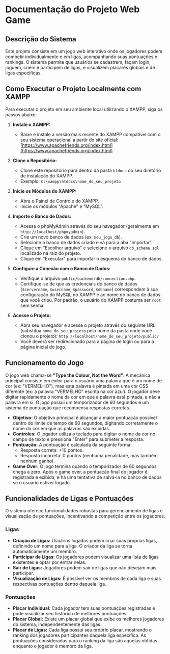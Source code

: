 # Documentação do Projeto Web Game

## Descrição do Sistema

Este projeto consiste em um jogo web interativo onde os jogadores podem competir individualmente e em ligas, acompanhando suas pontuações e rankings. O sistema permite que usuários se cadastrem, façam login, joguem, criem e participem de ligas, e visualizem placares globais e de ligas específicas.

## Como Executar o Projeto Localmente com XAMPP

Para executar o projeto em seu ambiente local utilizando o XAMPP, siga os passos abaixo:

1.  **Instale o XAMPP:**
    *   Baixe e instale a versão mais recente do XAMPP compatível com o seu sistema operacional a partir do site oficial: [https://www.apachefriends.org/index.html](https://www.apachefriends.org/index.html)

2.  **Clone o Repositório:**
    *   Clone este repositório para dentro da pasta `htdocs` do seu diretório de instalação do XAMPP.
    *   Exemplo: `C:\xampp\htdocs\nome_do_seu_projeto`

3.  **Inicie os Módulos do XAMPP:**
    *   Abra o Painel de Controle do XAMPP.
    *   Inicie os módulos "Apache" e "MySQL".

4.  **Importe o Banco de Dados:**
    *   Acesse o phpMyAdmin através do seu navegador (geralmente em `http://localhost/phpmyadmin`).
    *   Crie um novo banco de dados (ex: `meu_jogo_db`).
    *   Selecione o banco de dados criado e vá para a aba "Importar".
    *   Clique em "Escolher arquivo" e selecione o arquivo `db_schema.sql` localizado na raiz do projeto.
    *   Clique em "Executar" para importar o esquema do banco de dados.

5.  **Configure a Conexão com o Banco de Dados:**
    *   Verifique o arquivo `public/backend/db/connection.php`.
    *   Certifique-se de que as credenciais do banco de dados (`$servername`, `$username`, `$password`, `$dbname`) correspondem à sua configuração do MySQL no XAMPP e ao nome do banco de dados que você criou. Por padrão, o usuário do XAMPP costuma ser `root` sem senha.

6.  **Acesse o Projeto:**
    *   Abra seu navegador e acesse o projeto através do seguinte URL (substitua `nome_do_seu_projeto` pelo nome da pasta onde você clonou o projeto):
        `http://localhost/nome_do_seu_projeto/public/`
    *   Você deverá ser redirecionado para a página de login ou para a página inicial do jogo.

## Funcionamento do Jogo

O jogo web chama-se **"Type the Colour, Not the Word"**. A mecânica principal consiste em exibir para o usuário uma palavra que é um nome de cor (ex: "VERMELHO"), mas esta palavra é pintada em uma cor CSS diferente (ex: a palavra "VERMELHO" escrita na cor azul). O jogador deve digitar rapidamente o nome da cor em que a palavra está pintada, e não a palavra em si. O jogo possui um temporizador de 60 segundos e um sistema de pontuação que recompensa respostas corretas.

*   **Objetivo:** O objetivo principal é alcançar a maior pontuação possível dentro do limite de tempo de 60 segundos, digitando corretamente o nome da cor em que as palavras são exibidas.
*   **Controles:** O jogador utiliza o teclado para digitar o nome da cor no campo de texto e pressiona "Enter" para submeter a resposta.
*   **Pontuação:** A pontuação é calculada da seguinte forma:
    *   Resposta correta: +10 pontos.
    *   Resposta incorreta: 0 pontos (nenhuma penalidade, mas também nenhum ganho).
*   **Game Over:** O jogo termina quando o temporizador de 60 segundos chega a zero. Após o game over, a pontuação final do jogador é registrada e exibida, e há uma tentativa de salvá-la no banco de dados se o usuário estiver logado.

## Funcionalidades de Ligas e Pontuações

O sistema oferece funcionalidades robustas para gerenciamento de ligas e visualização de pontuações, incentivando a competição entre os jogadores.

### Ligas

*   **Criação de Ligas:** Usuários logados podem criar suas próprias ligas, definindo um nome para a liga. O criador da liga se torna automaticamente um membro.
*   **Participar de Ligas:** Os jogadores podem visualizar uma lista de ligas existentes e optar por entrar nelas.
*   **Sair de Ligas:** Jogadores podem sair de ligas que não desejam mais participar.
*   **Visualização de Ligas:** É possível ver os membros de cada liga e suas respectivas pontuações dentro daquela liga.

### Pontuações

*   **Placar Individual:** Cada jogador tem suas pontuações registradas e pode visualizar seu histórico de melhores pontuações.
*   **Placar Global:** Existe um placar global que exibe os melhores jogadores do sistema, independentemente das ligas.
*   **Placar de Ligas:** Cada liga possui seu próprio placar, mostrando o ranking dos jogadores participantes daquela liga específica. As pontuações consideradas para o ranking da liga são aquelas obtidas enquanto o jogador é membro da liga.